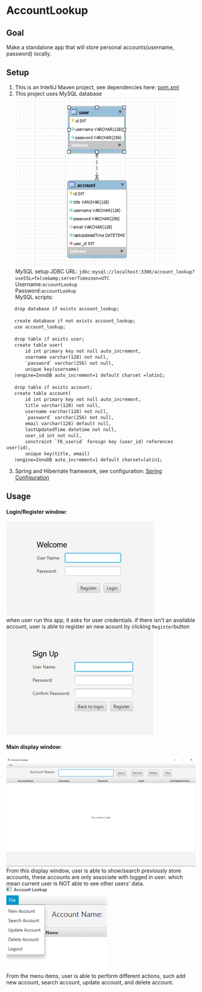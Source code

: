 # AccountLookup
## Goal
Make a standalone app that will store personal accounts(username, password) locally.  

## Setup
1. This is an IntelliJ Maven project, see dependencies here: [pom.xml](https://github.com/zhenhua-cai/AccountLookup/blob/master/pom.xml)
2. This project uses MySQL database  
![Database-tables-relations](https://github.com/zhenhua-cai/AccountLookup/blob/master/src/main/resources/database_tables_realations.png?raw=true)  
MySQL setup 
 JDBC URL:
            ```
             jdbc:mysql://localhost:3306/account_lookup?useSSL=false&amp;serverTimezoon=UTC  
            ```  
 Username:```accountLookup```  
 Password:```accountLookup```  
 MySQL scripts:
 ```
    drop database if exists account_lookup;
    
    create database if not exists account_lookup; 
    use account_lookup;
    
    drop table if exists user;
    create table user(
    	id int primary key not null auto_increment,
        username varchar(128) not null,
        `password` varchar(256) not null,
        unique key(username)
    )engine=InnoDB auto_increment=1 default charset =latin1;
    
    drop table if exists account;
    create table account(
    	id int primary key not null auto_increment,
        title varchar(128) not null,
        username varchar(128) not null,
        `password` varchar(256) not null,
        email varchar(128) default null,
        lastUpdatedTime datetime not null,
        user_id int not null,
        constraint `FK_userid` foreign key (user_id) references user(id),
        unique key(title, email)
    )engine=InnoDB auto_increment=1 default charset=latin1;

```
 3. Spring and Hibernate framework, see configuration: [Spring Configuration](https://github.com/zhenhua-cai/AccountLookup/blob/master/src/main/resources/spring-config.xml)
            
## Usage
#### Login/Register window:
![loginpage](https://github.com/zhenhua-cai/AccountLookup/blob/master/src/main/resources/loginwindow.png?raw=true)  
when user run this app, it asks for user credentials. if there isn't an available account, user is able to register an new acount by clicking ```Register```button  
![registerpage](https://github.com/zhenhua-cai/AccountLookup/blob/master/src/main/resources/registerwindow.png?raw=true)  

#### Main display window:
![displaypage](https://github.com/zhenhua-cai/AccountLookup/blob/master/src/main/resources/displaywindow.png?raw=true)  
From this display window, user is able to show/search previously store accounts, these accounts are only associate with logged in user. which mean
current user is NOT able to see other users' data.
![menu](https://github.com/zhenhua-cai/AccountLookup/blob/master/src/main/resources/menu.png?raw=true)  
From the menu items, user is able to perform different actions, such add new account, search account, update account, and delete account.

